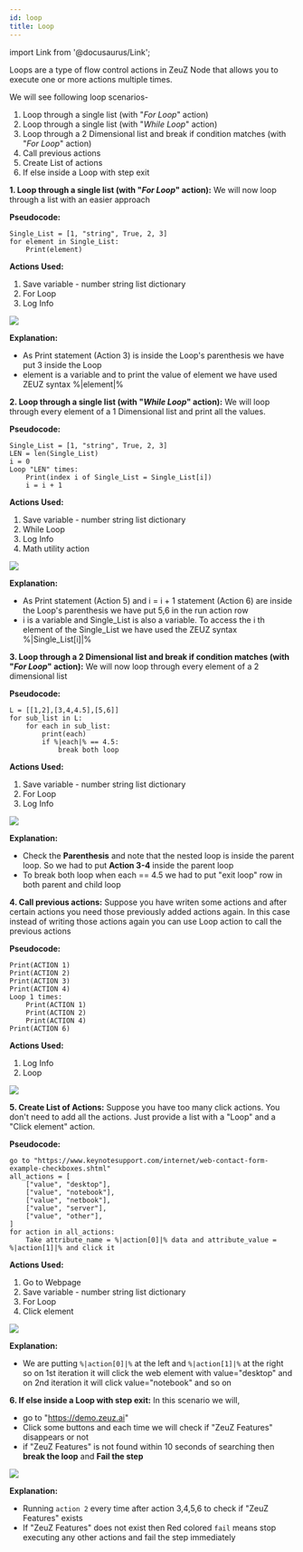 ```yaml
---
id: loop
title: Loop
---
```


import Link from '@docusaurus/Link';

Loops are a type of flow control actions in ZeuZ Node that allows you to 
execute one or more actions multiple times.

We will see following loop scenarios-
1. Loop through a single list (with "*For Loop*" action)
2. Loop through a single list (with "*While Loop*" action)
3. Loop through a 2 Dimensional list and break if condition matches (with "*For Loop*" action)
4. Call previous actions
5. Create List of actions
6. If else inside a Loop with step exit

**1. Loop through a single list (with "*For Loop*" action):** We will now loop through a list with an easier approach

**Pseudocode:**
```
Single_List = [1, "string", True, 2, 3]
for element in Single_List:
    Print(element)
```
**Actions Used:**
1. Save variable - number string list dictionary
2. For Loop
3. Log Info

![](/img/zeuz-node/Loop/pic2.jpg)

**Explanation:**
- As Print statement (Action 3) is inside the Loop's parenthesis we have put 3 inside the Loop
- element is a variable and to print the value of element we have used ZEUZ syntax %|element|%

**2. Loop through a single list (with "*While Loop*" action):** We will loop through every element of a 1 Dimensional list and print all the values.

**Pseudocode:**
```
Single_List = [1, "string", True, 2, 3]
LEN = len(Single_List)
i = 0
Loop "LEN" times:
    Print(index i of Single_List = Single_List[i])
    i = i + 1
```
**Actions Used:**
1. Save variable - number string list dictionary
2. While Loop
3. Log Info
4. Math utility action

![](/img/zeuz-node/Loop/pic1.jpg)

**Explanation:**
- As Print statement (Action 5) and i = i + 1 statement (Action 6) are inside the Loop's parenthesis we have put 5,6 in the run action row
- i is a variable and Single_List is also a variable. To access the i th element of the Single_List we have used the ZEUZ syntax %|Single_List[i]|%

**3. Loop through a 2 Dimensional list and break if condition matches (with "*For Loop*" action):** We will now loop through every element of a 2 dimensional list

**Pseudocode:**
```
L = [[1,2],[3,4,4.5],[5,6]]
for sub_list in L:
    for each in sub_list:
        print(each)
        if %|each|% == 4.5:
            break both loop
```
**Actions Used:**
1. Save variable - number string list dictionary
2. For Loop
3. Log Info

![](/img/zeuz-node/Loop/pic3.jpg)

**Explanation:**
- Check the **Parenthesis** and note that the nested loop is inside the parent loop. So we had to put **Action 3-4** inside the parent loop
- To break both loop when each == 4.5 we had to put "exit loop" row in both parent and child loop

**4. Call previous actions:** Suppose you have writen some actions and after certain actions you need those previously added actions again.
In this case instead of writing those actions again you can use Loop action to call the previous actions

**Pseudocode:**
```
Print(ACTION 1)
Print(ACTION 2)
Print(ACTION 3)
Print(ACTION 4)
Loop 1 times:
    Print(ACTION 1)
    Print(ACTION 2)
    Print(ACTION 4)
Print(ACTION 6)
```
**Actions Used:**
1. Log Info
2. Loop

![](/img/zeuz-node/Loop/pic4.jpg)

**5. Create List of Actions:** Suppose you have too many click actions. You don't need to add all the actions. Just provide a list with a
"Loop" and a "Click element" action.

**Pseudocode:**
```
go to "https://www.keynotesupport.com/internet/web-contact-form-example-checkboxes.shtml"
all_actions = [
    ["value", "desktop"],
    ["value", "notebook"],
    ["value", "netbook"],
    ["value", "server"],
    ["value", "other"],
]
for action in all_actions:
    Take attribute_name = %|action[0]|% data and attribute_value = %|action[1]|% and click it

```
**Actions Used:**
1. Go to Webpage
2. Save variable - number string list dictionary
3. For Loop
4. Click element

![](/img/zeuz-node/Loop/pic5.jpg)

**Explanation:**
- We are putting `%|action[0]|%` at the left and `%|action[1]|%` at the right so on 1st iteration it will click the web element
with value="desktop" and on 2nd iteration it will click value="notebook" and so on
  
**6. If else inside a Loop with step exit:** In this scenario we will,
- go to "https://demo.zeuz.ai"
- Click some buttons and each time we will check if "ZeuZ Features" disappears or not
- if "ZeuZ Features" is not found within 10 seconds of searching then **break the loop** and **Fail the step**

![](/img/zeuz-node/Loop/pic6.jpg)

**Explanation:**
- Running `action 2` every time after action 3,4,5,6 to check if "ZeuZ Features" exists
- If "ZeuZ Features" does not exist then Red colored `fail` means stop executing any other actions and fail the step immediately